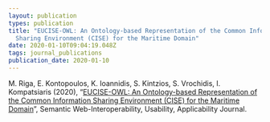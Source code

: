 ```yaml
---
layout: publication
types: publication
title: "EUCISE-OWL: An Ontology-based Representation of the Common Information
  Sharing Environment (CISE) for the Maritime Domain"
date: 2020-01-10T09:04:19.048Z
tags: journal_publications
publication_date: 2020-01-10
---
```

M. Riga, E. Kontopoulos, K. Ioannidis, S. Kintzios, S. Vrochidis, I. Kompatsiaris (2020), “[EUCISE-OWL: An Ontology-based Representation of the Common Information Sharing Environment (CISE) for the Maritime Domain](http://www.semantic-web-journal.net/content/eucise-owl-ontology-based-representation-common-information-sharing-environment-maritime)”, Semantic Web-Interoperability, Usability, Applicability Journal.